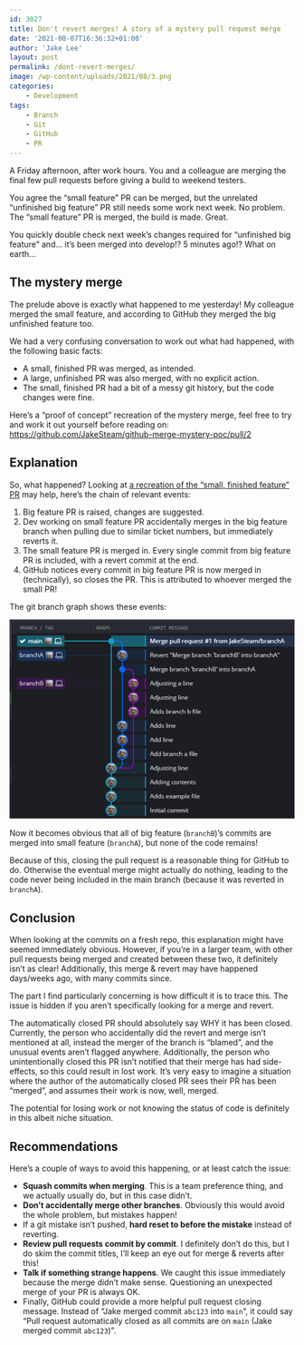 ```yaml
---
id: 3027
title: Don't revert merges! A story of a mystery pull request merge
date: '2021-08-07T16:36:32+01:00'
author: 'Jake Lee'
layout: post
permalink: /dont-revert-merges/
image: /wp-content/uploads/2021/08/3.png
categories:
    - Development
tags:
    - Branch
    - Git
    - GitHub
    - PR
---
```


A Friday afternoon, after work hours. You and a colleague are merging the final few pull requests before giving a build to weekend testers.

You agree the “small feature” PR can be merged, but the unrelated “unfinished big feature” PR still needs some work next week. No problem. The “small feature” PR is merged, the build is made. Great.

You quickly double check next week’s changes required for “unfinished big feature” and… it’s been merged into develop!? 5 minutes ago!? What on earth…

## The mystery merge

The prelude above is exactly what happened to me yesterday! My colleague merged the small feature, and according to GitHub they merged the big unfinished feature too.

We had a very confusing conversation to work out what had happened, with the following basic facts:

- A small, finished PR was merged, as intended.
- A large, unfinished PR was also merged, with no explicit action.
- The small, finished PR had a bit of a messy git history, but the code changes were fine.

Here’s a “proof of concept” recreation of the mystery merge, feel free to try and work it out yourself before reading on: <https://github.com/JakeSteam/github-merge-mystery-poc/pull/2>

## Explanation

So, what happened? Looking at [a recreation of the “small, finished feature” PR](https://github.com/JakeSteam/github-merge-mystery-poc/pull/1) may help, here’s the chain of relevant events:

1. Big feature PR is raised, changes are suggested.
2. Dev working on small feature PR accidentally merges in the big feature branch when pulling due to similar ticket numbers, but immediately reverts it.
3. The small feature PR is merged in. Every single commit from big feature PR is included, with a revert commit at the end.
4. GitHub notices every commit in big feature PR is now merged in (technically), so closes the PR. This is attributed to whoever merged the small PR!

The git branch graph shows these events:

[![gitkraken branch diagram](/wp-content/uploads/2021/08/3.png)](/wp-content/uploads/2021/08/3.png)

Now it becomes obvious that all of big feature (`branchB`)’s commits are merged into small feature (`branchA`), but none of the code remains!

Because of this, closing the pull request is a reasonable thing for GitHub to do. Otherwise the eventual merge might actually do nothing, leading to the code never being included in the main branch (because it was reverted in `branchA`).

## Conclusion

When looking at the commits on a fresh repo, this explanation might have seemed immediately obvious. However, if you’re in a larger team, with other pull requests being merged and created between these two, it definitely isn’t as clear! Additionally, this merge &amp; revert may have happened days/weeks ago, with many commits since.

The part I find particularly concerning is how difficult it is to trace this. The issue is hidden if you aren’t specifically looking for a merge and revert.

The automatically closed PR should absolutely say WHY it has been closed. Currently, the person who accidentally did the revert and merge isn’t mentioned at all, instead the merger of the branch is “blamed”, and the unusual events aren’t flagged anywhere. Additionally, the person who unintentionally closed this PR isn’t notified that their merge has had side-effects, so this could result in lost work. It’s very easy to imagine a situation where the author of the automatically closed PR sees their PR has been “merged”, and assumes their work is now, well, merged.

The potential for losing work or not knowing the status of code is definitely in this albeit niche situation.

## Recommendations

Here’s a couple of ways to avoid this happening, or at least catch the issue:

- **Squash commits when merging**. This is a team preference thing, and we actually usually do, but in this case didn’t.
- **Don’t accidentally merge other branches**. Obviously this would avoid the whole problem, but mistakes happen!
- If a git mistake isn’t pushed, **hard reset to before the mistake** instead of reverting.
- **Review pull requests commit by commit**. I definitely don’t do this, but I do skim the commit titles, I’ll keep an eye out for merge &amp; reverts after this!
- **Talk if something strange happens**. We caught this issue immediately because the merge didn’t make sense. Questioning an unexpected merge of your PR is always OK.
- Finally, GitHub could provide a more helpful pull request closing message. Instead of “Jake merged commit `abc123` into `main`“, it could say “Pull request automatically closed as all commits are on `main` (Jake merged commit `abc123`)”.